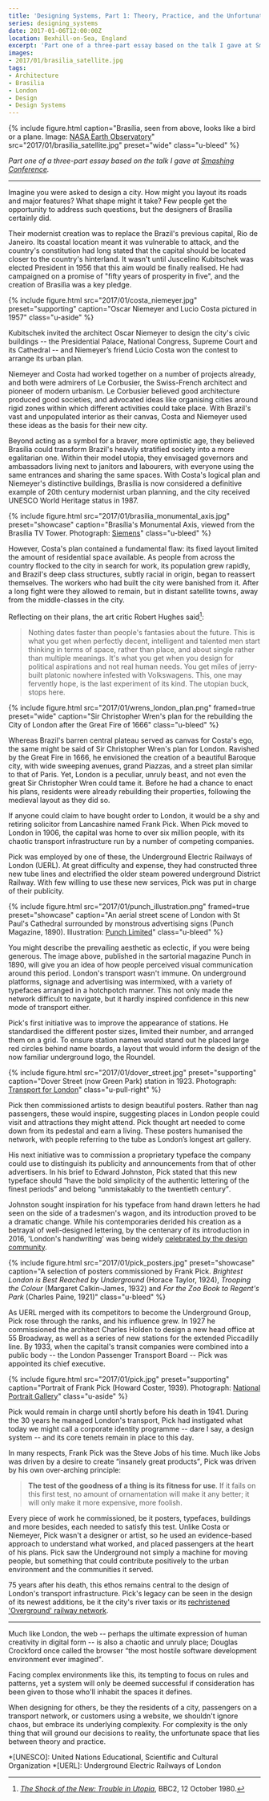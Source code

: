 ```yaml
---
title: 'Designing Systems, Part 1: Theory, Practice, and the Unfortunate In-between'
series: designing_systems
date: 2017-01-06T12:00:00Z
location: Bexhill-on-Sea, England
excerpt: 'Part one of a three-part essay based on the talk I gave at Smashing Conference. Before thinking about how we might approach the creation of a design system, I review two approaches to the design of something equally as complex: a city.'
images:
- 2017/01/brasilia_satellite.jpg
tags:
- Architecture
- Brasilia
- London
- Design
- Design Systems
---
```

{% include figure.html
  caption="Brasília, seen from above, looks like a bird or a plane. Image: [NASA Earth Observatory](http://earthobservatory.nasa.gov/IOTD/view.php?id=43743)"
  src="2017/01/brasilia_satellite.jpg"
  preset="wide"
  class="u-bleed"
%}

_Part one of a three-part essay based on the talk I gave at [Smashing Conference][1]._

***

Imagine you were asked to design a city. How might you layout its roads and major features? What shape might it take? Few people get the opportunity to address such questions, but the designers of Brasília certainly did.

Their modernist creation was to replace the Brazil's previous capital, Rio de Janeiro. Its coastal location meant it was vulnerable to attack, and the country's constitution had long stated that the capital should be located closer to the country's hinterland. It wasn't until Juscelino Kubitschek was elected President in 1956 that this aim would be finally realised. He had campaigned on a promise of "fifty years of prosperity in five", and the creation of Brasilìa was a key pledge.

{% include figure.html
  src="2017/01/costa_niemeyer.jpg"
  preset="supporting"
  caption="Oscar Niemeyer and Lucio Costa pictured in 1957"
  class="u-aside"
%}

Kubitschek invited the architect Oscar Niemeyer to design the city's civic buildings -- the Presidential Palace, National Congress, Supreme Court and its Cathedral -- and Niemeyer’s friend Lúcio Costa won the contest to arrange its urban plan.

Niemeyer and Costa had worked together on a number of projects already, and both were admirers of Le Corbusier, the Swiss-French architect and pioneer of modern urbanism. Le Corbusier believed good architecture produced good societies, and advocated ideas like organising cities around rigid zones within which different activities could take place. With Brazil's vast and unpopulated interior as their canvas, Costa and Niemeyer used these ideas as the basis for their new city.

Beyond acting as a symbol for a braver, more optimistic age, they believed Brasília could transform Brazil's heavily stratified society into a more egalitarian one. Within their model utopia, they envisaged governors and ambassadors living next to janitors and labourers, with everyone using the same entrances and sharing the same spaces. With Costa's logical plan and Niemeyer's distinctive buildings, Brasília is now considered a definitive example of 20th century modernist urban planning, and the city received UNESCO World Heritage status in 1987.

{% include figure.html
  src="2017/01/brasilia_monumental_axis.jpg"
  preset="showcase"
  caption="Brasília's Monumental Axis, viewed from the Brasília TV Tower. Photograph: [Siemens](www.siemens.com/press/photo/SOAXX201027-03e)"
  class="u-bleed"
%}

However, Costa's plan contained a fundamental flaw: its fixed layout limited the amount of residential space available. As people from across the country flocked to the city in search for work, its population grew rapidly, and Brazil's deep class structures, subtly racial in origin, began to reassert themselves. The workers who had built the city were banished from it. After a long fight were they allowed to remain, but in distant satellite towns, away from the middle-classes in the city.

Reflecting on their plans, the art critic Robert Hughes said[^1]:

> Nothing dates faster than people's fantasies about the future. This is what you get when perfectly decent, intelligent and talented men start thinking in terms of space, rather than place, and about single rather than multiple meanings. It's what you get when you design for political aspirations and not real human needs. You get miles of jerry-built platonic nowhere infested with Volkswagens. This, one may fervently hope, is the last experiment of its kind. The utopian buck, stops here.

{% include figure.html
  src="2017/01/wrens_london_plan.png"
  framed=true
  preset="wide"
  caption="Sir Christopher Wren's plan for the rebuilding the City of London after the Great Fire of 1666"
  class="u-bleed"
%}

Whereas Brazil's barren central plateau served as canvas for Costa's ego, the same might be said of Sir Christopher Wren's plan for London. Ravished by the Great Fire in 1666, he envisioned the creation of a beautiful Baroque city, with wide sweeping avenues, grand Piazzas, and a street plan similar to that of Paris. Yet, London is a peculiar, unruly beast, and not even the great Sir Christopher Wren could tame it. Before he had a chance to enact his plans, residents were already rebuilding their properties, following the medieval layout as they did so.

If anyone could claim to have bought order to London, it would be a shy and retiring solicitor from Lancashire named Frank Pick. When Pick moved to London in 1906, the capital was home to over six million people, with its chaotic transport infrastructure run by a number of competing companies.

Pick was employed by one of these, the Underground Electric Railways of London (UERL). At great difficulty and expense, they had constructed three new tube lines and electrified the older steam powered underground District Railway. With few willing to use these new services, Pick was put in charge of their publicity.

{% include figure.html
  src="2017/01/punch_illustration.png"
  framed=true
  preset="showcase"
  caption="An aerial street scene of London with St Paul's Cathedral surrounded by monstrous advertising signs (Punch Magazine, 1890). Illustration: [Punch Limited](http://punch.photoshelter.com/image/I0000epvqNpMltvQ)"
  class="u-bleed"
%}

You might describe the prevailing aesthetic as eclectic, if you were being generous. The image above, published in the sartorial magazine Punch in 1890, will give you an idea of how people perceived visual communication around this period. London's transport wasn't immune. On underground platforms, signage and advertising was intermixed, with a variety of typefaces arranged in a hotchpotch manner. This not only made the network difficult to navigate, but it hardly inspired confidence in this new mode of transport either.

Pick's first initiative was to improve the appearance of stations. He standardised the different poster sizes, limited their number, and arranged them on a grid. To ensure station names would stand out he placed large red circles behind name boards, a layout that would inform the design of the now familiar underground logo, the Roundel.

{% include figure.html
  src="2017/01/dover_street.jpg"
  preset="supporting"
  caption="Dover Street (now Green Park) station in 1923. Photograph: [Transport for London](https://www.flickr.com/photos/tflpress/22122745593)"
  class="u-pull-right"
%}

Pick then commissioned artists to design beautiful posters. Rather than nag passengers, these would inspire, suggesting places in London people could visit and attractions they might attend. Pick thought art needed to come down from its pedestal and earn a living. These posters humanised the network, with people referring to the tube as London’s longest art gallery.

His next initiative was to commission a proprietary typeface the company could use to distinguish its publicity and announcements from that of other advertisers. In his brief to Edward Johnston, Pick stated that this new typeface should <q>have the bold simplicity of the authentic lettering of the finest periods</q> and belong <q>unmistakably to the twentieth century</q>.

Johnston sought inspiration for his typeface from hand drawn letters he had seen on the side of a tradesmen's wagon, and its introduction proved to be a dramatic change. While his contemporaries derided his creation as a betrayal of well-designed lettering, by the centenary of its introduction in 2016, 'London's handwriting' was being widely [celebrated by the design community][2].

{% include figure.html
  src="2017/01/pick_posters.jpg"
  preset="showcase"
  caption="A selection of posters commissioned by Frank Pick. <cite>Brightest London is Best Reached by Underground</cite> (Horace Taylor, 1924), <cite>Trooping the Colour</cite> (Margaret Calkin-James, 1932) and <cite>For the Zoo Book to Regent's Park</cite> (Charles Paine, 1921)"
  class="u-bleed"
%}

As UERL merged with its competitors to become the Underground Group, Pick rose through the ranks, and his influence grew. In 1927 he commissioned the architect Charles Holden to design a new head office at 55 Broadway, as well as a series of new stations for the extended Piccadilly line. By 1933, when the capital's transit companies were combined into a public body -- the London Passenger Transport Board -- Pick was appointed its chief executive.

{% include figure.html
  src="2017/01/pick.jpg"
  preset="supporting"
  caption="Portrait of Frank Pick (Howard Coster, 1939). Photograph: [National Portrait Gallery](http://www.npg.org.uk/collections/search/portrait/mw165033/Frank-Pick?LinkID=mp52004&search=sas&sText=frank+pick&role=sit&rNo=0)"
  class="u-aside"
%}

Pick would remain in charge until shortly before his death in 1941. During the 30 years he managed London's transport, Pick had instigated what today we might call a corporate identity programme -- dare I say, a design system -- and its core tenets remain in place to this day.

In many respects, Frank Pick was the Steve Jobs of his time. Much like Jobs was driven by a desire to create <q>insanely great products</q>, Pick was driven by his own over-arching principle:

> **The test of the goodness of a thing is its fitness for use**. If it fails on this first test, no amount of ornamentation will make it any better; it will only make it more expensive, more foolish.

Every piece of work he commissioned, be it posters, typefaces, buildings and more besides, each needed to satisfy this test. Unlike Costa or Niemeyer, Pick wasn't a designer or artist, so he used an evidence-based approach to understand what worked, and placed passengers at the heart of his plans. Pick saw the Underground not simply a machine for moving people, but something that could contribute positively to the urban environment and the communities it served.

75 years after his death, this ethos remains central to the design of London's transport infrastructure. Pick's legacy can be seen in the design of its newest additions, be it the city's river taxis or its [rechristened 'Overground' railway network][3].

***

Much like London, the web -- perhaps the ultimate expression of human creativity in digital form -- is also a chaotic and unruly place; Douglas Crockford once called the browser <q>the most hostile software development environment ever imagined</q>.

Facing complex environments like this, its tempting to focus on rules and patterns, yet a system will only be deemed successful if consideration has been given to those who'll inhabit the spaces it defines.

When designing for others, be they the residents of a city, passengers on a transport network, or customers using a website, we shouldn't ignore chaos, but embrace its underlying complexity. For complexity is the only thing that will ground our decisions to reality, the unfortunate space that lies between theory and practice.

[1]: /talks/smashing_conference_freiburg_2016
[2]: https://www.creativereview.co.uk/tfl-celebrates-centenary-of-the-johnston-typeface-with-new-poster-campaign/
[3]: http://www.londonreconnections.com/2011/the-future-of-the-overground-part-3-oranges-are-not-the-only-fruit/

[^1]: <cite>[The Shock of the New: Trouble in Utopia](https://www.youtube.com/video/C04JZsoqs1A)</cite>, BBC2, 12 October 1980.

*[UNESCO]: United Nations Educational, Scientific and Cultural Organization
*[UERL]: Underground Electric Railways of London
